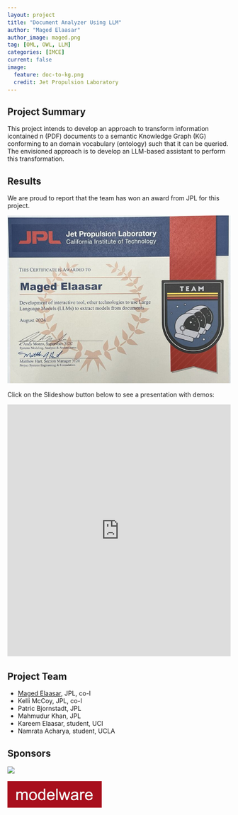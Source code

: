 ```yaml
---
layout: project
title: "Document Analyzer Using LLM"
author: "Maged Elaasar"
author_image: maged.png
tag: [OML, OWL, LLM]
categories: [IMCE]
current: false
image:
  feature: doc-to-kg.png
  credit: Jet Propulsion Laboratory
---
```


## Project Summary

This project intends to develop an approach to transform information icontained n (PDF) documents to a semantic Knowledge Graph (KG) conforming to an domain vocabulary (ontology) such that it can be queried. The envisioned approach is to develop an LLM-based assistant to perform this transformation.

## Results

We are proud to report that the team has won an award from JPL for this project.

![Document Analyzer Award](/assets/img/doc-analyzer-award.jpeg)

Click on the Slideshow button below to see a presentation with demos:

<style>
.responsive-wrap iframe{ max-width: 100%;}
</style>
<div class="responsive-wrap">
<!-- this is the embed code provided by Google -->
  <iframe src="https://docs.google.com/presentation/d/1v6rNDNXhuVIUwdQMsjBLg8r8GHs8YQkwm38lD4tPWBY/edit?usp=sharing" frameborder="0" width="960" height="569" allowfullscreen="true" mozallowfullscreen="true" webkitallowfullscreen="true"></iframe>
<!-- Google embed ends -->
</div>

## Project Team

- [Maged Elaasar](/contributors/Maged%20Elaasar.html), JPL, co-I
- Kelli McCoy, JPL, co-I
- Patric Bjornstadt, JPL
- Mahmudur Khan, JPL
- Kareem Elaasar, student, UCI
- Namrata Acharya, student, UCLA

## Sponsors

[<img width="400" src="https://www.opencaesar.io/assets/img/jpl-logo.png"/>](https://www.jpl.nasa.gov/)

[![Modelware](/assets/img/modelware.png)](https://modelware.io/)